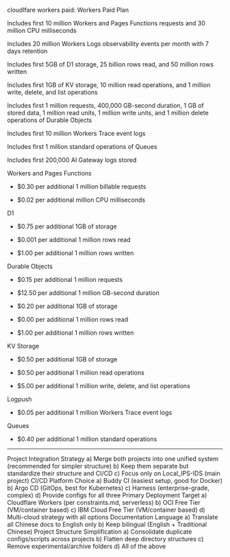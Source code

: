 cloudlfare workers paid:
Workers Paid Plan


Includes first 10 million Workers and Pages Functions requests and 30 million CPU milliseconds

Includes 20 million Workers Logs observability events per month with 7 days retention

Includes first 5GB of D1 storage, 25 billion rows read, and 50 million rows written

Includes first 1GB of KV storage, 10 million read operations, and 1 million write, delete, and list operations

Includes first 1 million requests, 400,000 GB-second duration, 1 GB of stored data, 1 million read units, 1 million write units, and 1 million delete operations of Durable Objects

Includes first 10 million Workers Trace event logs

Includes first 1 million standard operations of Queues

Includes first 200,000 AI Gateway logs stored

Workers and Pages Functions


+ $0.30 per additional 1 million billable requests

+ $0.02 per additional million CPU milliseconds

D1


+ $0.75 per additional 1GB of storage

+ $0.001 per additional 1 million rows read

+ $1.00 per additional 1 million rows written

Durable Objects


+ $0.15 per additional 1 million requests

+ $12.50 per additional 1 million GB-second duration

+ $0.20 per additional 1GB of storage

+ $0.00 per additional 1 million rows read

+ $1.00 per additional 1 million rows written

KV Storage


+ $0.50 per additional 1GB of storage

+ $0.50 per additional 1 million read operations

+ $5.00 per additional 1 million write, delete, and list operations

Logpush

+ $0.05 per additional 1 million Workers Trace event logs

Queues


+ $0.40 per additional 1 million standard operations
___
Project Integration Strategy
a) Merge both projects into one unified system (recommended for simpler structure)
b) Keep them separate but standardize their structure and CI/CD
c) Focus only on Local_IPS-IDS (main project)
CI/CD Platform Choice
a) Buddy CI (easiest setup, good for Docker)
b) Argo CD (GitOps, best for Kubernetes)
c) Harness (enterprise-grade, complex)
d) Provide configs for all three
Primary Deployment Target
a) Cloudflare Workers (per constraints.md, serverless)
b) OCI Free Tier (VM/container based)
c) IBM Cloud Free Tier (VM/container based)
d) Multi-cloud strategy with all options
Documentation Language
a) Translate all Chinese docs to English only
b) Keep bilingual (English + Traditional Chinese)
Project Structure Simplification
a) Consolidate duplicate configs/scripts across projects
b) Flatten deep directory structures
c) Remove experimental/archive folders
d) All of the above